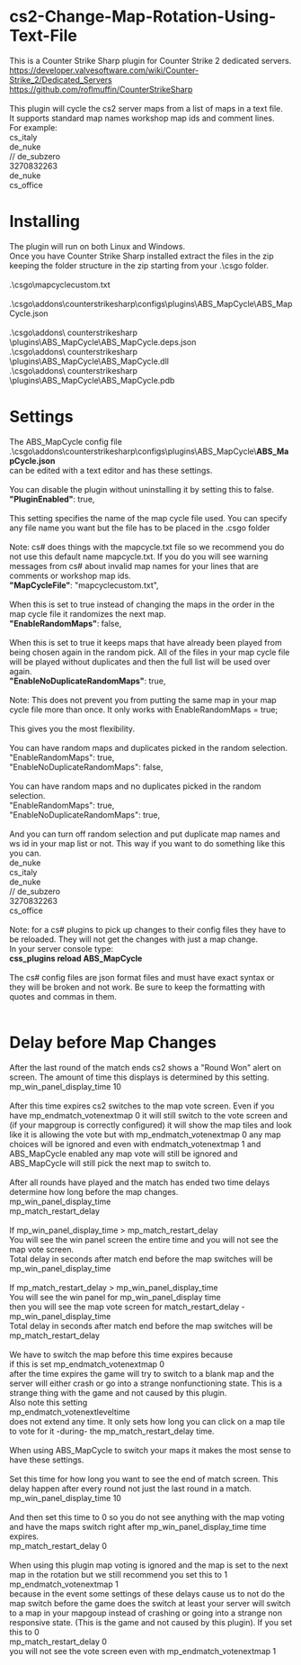 # cs2-Change-Map-Rotation-Using-Text-File
This is a Counter Strike Sharp plugin for Counter Strike 2 dedicated servers.<br>
https://developer.valvesoftware.com/wiki/Counter-Strike_2/Dedicated_Servers<br>
https://github.com/roflmuffin/CounterStrikeSharp<br>
<br>
This plugin will cycle the cs2 server maps from a list of maps in a text file.
<br>
It supports standard map names workshop map ids and comment lines.<br>
For example:<br>
cs_italy<br>
de_nuke<br>
// de_subzero<br>
3270832263<br>
de_nuke<br>
cs_office<br>

# Installing
The plugin will run on both Linux and Windows.<br>
Once you have Counter Strike Sharp installed extract the files in the zip keeping the folder structure in the zip starting from your .\csgo folder.<br>
<br>
.\csgo\mapcyclecustom.txt<br>
<br>
.\csgo\addons\counterstrikesharp\configs\plugins\ABS_MapCycle\ABS_MapCycle.json<br>
<br>
.\csgo\addons\ counterstrikesharp \plugins\ABS_MapCycle\ABS_MapCycle.deps.json<br>
.\csgo\addons\ counterstrikesharp \plugins\ABS_MapCycle\ABS_MapCycle.dll<br>
.\csgo\addons\ counterstrikesharp \plugins\ABS_MapCycle\ABS_MapCycle.pdb

# Settings
The ABS_MapCycle config file<br>
.\csgo\addons\counterstrikesharp\configs\plugins\ABS_MapCycle\\<b>ABS_MapCycle.json</b><br>
can be edited with a text editor and has these settings.<br>
<br>
You can disable the plugin without uninstalling it by setting this to false.<br>
<b>"PluginEnabled"</b>: true,<br>
<br>
This setting specifies the name of the map cycle file used. You can specify any file name you want but the file has to be placed in the .csgo folder<br>
<br>
Note: cs# does things with the mapcycle.txt file so we recommend you do not use this default name mapcycle.txt. If you do you will see warning messages from cs# about invalid map names for your lines that are comments or workshop map ids.<br>
<b>"MapCycleFile"</b>: "mapcyclecustom.txt",<br>
<br>
When this is set to true instead of changing the maps in the order in the map cycle file it randomizes the next map.<br>
<b>"EnableRandomMaps"</b>: false,<br>
<br>
When this is set to true it keeps maps that have already been played from being chosen again in the random pick. All of the files in your map cycle file will be played without duplicates and then the full list will be used over again.<br>
<b>"EnableNoDuplicateRandomMaps"</b>: true,<br>
<br>
Note: This does not prevent you from putting the same map in your map cycle file more than once. It only works with EnableRandomMaps = true;<br>
<br>
This gives you the most flexibility.<br>
<br>
You can have random maps and duplicates picked in the random selection.<br>
"EnableRandomMaps": true,<br>
"EnableNoDuplicateRandomMaps": false,<br>
<br>
You can have random maps and no duplicates picked in the random selection.<br>
"EnableRandomMaps": true,<br>
"EnableNoDuplicateRandomMaps": true,<br>
<br>
And you can turn off random selection and put duplicate map names and ws id in your map list or not. This way if you want to do something like this you can. <br>
de_nuke<br>
cs_italy<br>
de_nuke<br>
// de_subzero<br>
3270832263<br>
cs_office<br>
<br>
Note: for a cs# plugins to pick up changes to their config files they have to be reloaded. They will not get the changes with just a map change.<br>
In your server console type:<br>
<b>css_plugins reload ABS_MapCycle</b><br>
<br>
The cs# config files are json format files and must have exact syntax or they will be broken and not work. Be sure to keep the formatting with quotes and commas in them.<br>
<br>
# Delay before Map Changes<br>
After the last round of the match ends cs2 shows a "Round Won" alert on screen. The amount of time this displays is determined by this setting.<br>
mp_win_panel_display_time 10<br>
<br>
After this time expires cs2 switches to the map vote screen. Even if you have mp_endmatch_votenextmap 0 it will still switch to the vote screen and (if your mapgroup is correctly configured) it will show the map tiles and look like it is allowing the vote but with mp_endmatch_votenextmap 0 any map choices will be ignored and even with endmatch_votenextmap 1 and ABS_MapCycle enabled any map vote will still be ignored and ABS_MapCycle will still pick the next map to switch to.<br>
<br>
After all rounds have played and the match has ended two time delays determine how long before the map changes.<br>
mp_win_panel_display_time<br>
mp_match_restart_delay<br>
<br>
If mp_win_panel_display_time > mp_match_restart_delay<br>
You will see the win panel screen the entire time and you will not see the map vote screen. <br>
Total delay in seconds after match end before the map switches will be<br>
mp_win_panel_display_time<br>
<br>
If mp_match_restart_delay > mp_win_panel_display_time<br>
You will see the win panel for mp_win_panel_display time<br>
then you will see the map vote screen for match_restart_delay -  mp_win_panel_display_time<br>
Total delay in seconds after match end before the map switches will be<br>
mp_match_restart_delay<br>
<br>
We have to switch the map before this time expires because<br>
if this is set mp_endmatch_votenextmap 0<br>
after the time expires the game will try to switch to a blank map and the server will either crash or go into a strange nonfunctioning state. This is a strange thing with the game and not caused by this plugin.
<br>
Also note this setting<br>
mp_endmatch_votenextleveltime<br>
does not extend any time. It only sets how long you can click on a map tile to vote for it -during- the mp_match_restart_delay time.<br>
<br>
When using ABS_MapCycle to switch your maps it makes the most sense to have these settings.<br>
<br>
Set this time for how long you want to see the end of match screen. This delay happen after every round not just the last round in a match.<br>
mp_win_panel_display_time 10<br>
<br>
And then set this time to 0 so you do not see anything with the map voting and have the maps switch right after mp_win_panel_display_time time expires.<br>
mp_match_restart_delay 0<br>
<br>
When using this plugin map voting is ignored and the map is set to the next map in the rotation but we still recommend you set this to 1<br> 
mp_endmatch_votenextmap 1<br>
because in the event some settings of these delays cause us to not do the map switch before the game does the switch at least your server will switch to a map in your mapgoup instead of crashing or going into a strange non responsive state. (This is the game and not caused by this plugin). If you set this to 0<br>
mp_match_restart_delay 0<br>
you will not see the vote screen even with mp_endmatch_votenextmap 1<br> 
<br>

